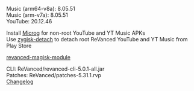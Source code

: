 Music (arm64-v8a): 8.05.51  
Music (arm-v7a): 8.05.51  
YouTube: 20.12.46  

Install [Microg](https://github.com/ReVanced/GmsCore/releases) for non-root YouTube and YT Music APKs  
Use [zygisk-detach](https://github.com/j-hc/zygisk-detach) to detach root ReVanced YouTube and YT Music from Play Store  

[revanced-magisk-module](https://github.com/j-hc/revanced-magisk-module)
  
CLI: ReVanced/revanced-cli-5.0.1-all.jar  
Patches: ReVanced/patches-5.31.1.rvp  
[Changelog](https://github.com/ReVanced/revanced-patches/releases/tag/v5.31.1)  
